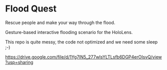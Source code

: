 # Flood Quest

Rescue people and make your way through the flood.

Gesture-based interactive flooding scenario for the HoloLens.

This repo is quite messy, the code not optimized and we need some sleep ;-)

https://drive.google.com/file/d/1Yg7lN5_277wIsYLTLsfb6DGP4erOIsvQ/view?usp=sharing
